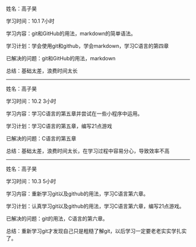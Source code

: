  姓名：高子昊

  学习时间：10.1 7小时

  学习内容：git和GitHub的用法，markdown的简单语法。

  学习计划：学会使用git和github，学会markdown，学习C语言的第四章

  已解决的问题：git和GitHub的用法，markdown

  总结：基础太差，浪费时间太长

----------
  姓名：高子昊

  学习时间：10.2   3小时

  学习内容：学习C语言的第五章并尝试在一些小程序中运用。

  学习计划：学习C语言的第五章，编写21点游戏

  已解决的问题：C语言的第五章

  总结：基础太差，浪费时间太长，在学习过程中容易分心，导致效率不高

----------
 
  姓名：高子昊

  学习时间：10.3   5小时

  学习内容：重新学习git以及github的用法，学习C语言第六章。

  学习计划：认真学习git以及github的用法，学习C语言第六章，编写21点游戏。

  已解决的问题：git的用法，C语言的第六章。
 
  总结：重新学习git才发现自己只是粗糙了解git，以后学习一定要老老实实学扎实了。